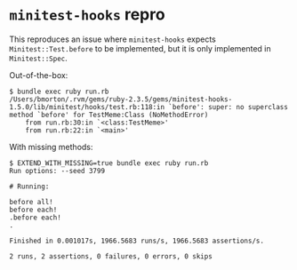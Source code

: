 # `minitest-hooks` repro

This reproduces an issue where `minitest-hooks` expects `Minitest::Test.before` to be implemented, but it is only implemented in `Minitest::Spec`.

Out-of-the-box:

```
$ bundle exec ruby run.rb
/Users/bmorton/.rvm/gems/ruby-2.3.5/gems/minitest-hooks-1.5.0/lib/minitest/hooks/test.rb:118:in `before': super: no superclass method `before' for TestMeme:Class (NoMethodError)
	from run.rb:30:in `<class:TestMeme>'
	from run.rb:22:in `<main>'
```

With missing methods:

```
$ EXTEND_WITH_MISSING=true bundle exec ruby run.rb
Run options: --seed 3799

# Running:

before all!
before each!
.before each!
.

Finished in 0.001017s, 1966.5683 runs/s, 1966.5683 assertions/s.

2 runs, 2 assertions, 0 failures, 0 errors, 0 skips
```
